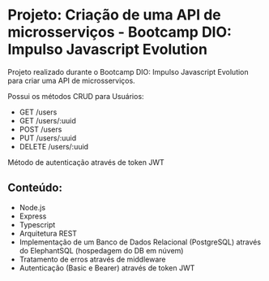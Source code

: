 # Projeto: Criação de uma API de microsserviços - Bootcamp DIO: Impulso Javascript Evolution

Projeto realizado durante o Bootcamp DIO: Impulso Javascript Evolution para criar uma API de microsserviços.

Possui os métodos CRUD para Usuários:
- GET /users
- GET /users/:uuid
- POST /users
- PUT /users/:uuid
- DELETE /users/:uuid

Método de autenticação através de token JWT

## Conteúdo:
- Node.js
- Express
- Typescript
- Arquitetura REST
- Implementação de um Banco de Dados Relacional (PostgreSQL) através do ElephantSQL (hospedagem do DB em núvem)
- Tratamento de erros através de middleware
- Autenticação (Basic e Bearer) através de token JWT
